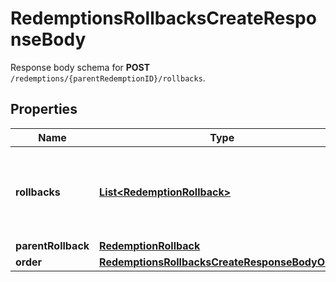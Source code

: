 

# RedemptionsRollbacksCreateResponseBody

Response body schema for **POST** `/redemptions/{parentRedemptionID}/rollbacks`.

## Properties

| Name | Type | Description |
|------------ | ------------- | ------------- |
|**rollbacks** | [**List&lt;RedemptionRollback&gt;**](RedemptionRollback.md) | Contains the rollback redemption objects of the particular incentives. |
|**parentRollback** | [**RedemptionRollback**](RedemptionRollback.md) |  |
|**order** | [**RedemptionsRollbacksCreateResponseBodyOrder**](RedemptionsRollbacksCreateResponseBodyOrder.md) |  |




